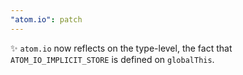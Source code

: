 ```yaml
---
"atom.io": patch
---
```


✨ `atom.io` now reflects on the type-level, the fact that `ATOM_IO_IMPLICIT_STORE` is defined on `globalThis`.

